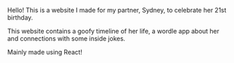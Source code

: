 Hello! This is a website I made for my partner, Sydney, to celebrate her 21st birthday. 

This website contains a goofy timeline of her life, a wordle app about her and connections with some inside jokes.

Mainly made using React! 